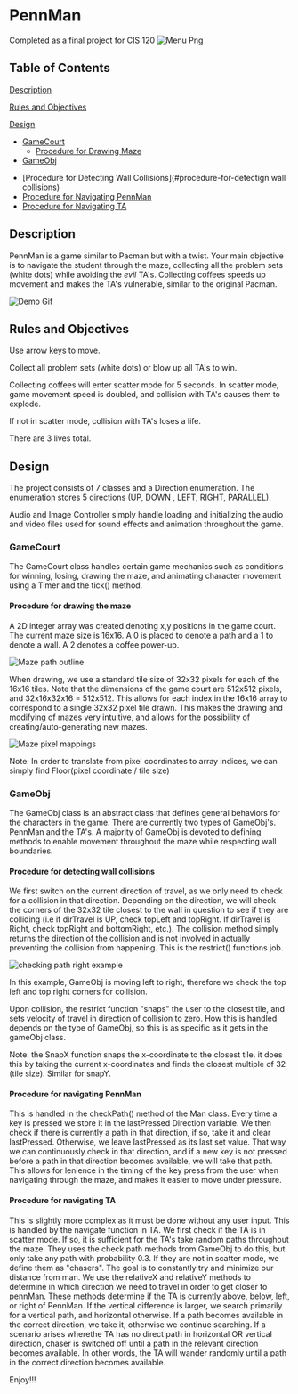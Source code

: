# PennMan

Completed as a final project for CIS 120 
![Menu Png](files/images/menu.png)

## Table of Contents  
[Description](#description)   

[Rules and Objectives](#rules-and-objectives)
<a name="rules-and=objectives"/>


[Design](#design)
<a name="design"/>
* [GameCourt](#gamecourt)
  + [Procedure for Drawing Maze](#procedure-for-drawing-the-maze)
* [GameObj](#gameobj)
+ [Procedure for Detecting Wall Collisions](#procedure-for-detectign wall collisions)
+ [Procedure for Navigating PennMan](#procedure-for-navigating-pennman)
+ [Procedure for Navigating TA](#procedure-for-navigating-TA)

## Description

PennMan is a game similar to Pacman but with a twist. Your main objective is to navigate the student through the maze, collecting all the problem sets (white dots) while avoiding the *evil* TA's. Collecting coffees speeds up movement and makes the TA's vulnerable, similar to the original Pacman. 

![Demo Gif](files/images/coffeeDemo.gif)


## Rules and Objectives
Use arrow keys to move. 

Collect all problem sets (white dots) or blow up all TA's to win. 

Collecting coffees will enter scatter mode for 5 seconds. In scatter mode, game movement 
speed is doubled, and collision with TA's causes them to explode. 

If not in scatter mode, collision with TA's loses a life.

There are 3 lives total. 

## Design

The project consists of  7 classes and a Direction enumeration. 
The enumeration stores 5 directions (UP, DOWN , LEFT, RIGHT, PARALLEL). 

Audio and Image Controller simply handle loading and initializing the audio and video files used for sound effects and animation throughout the game. 

### GameCourt

The GameCourt class handles certain game mechanics such as conditions for winning, losing,
drawing the maze, and animating character movement using a Timer and the tick() method. 

#### Procedure for drawing the maze

A 2D integer array was created denoting x,y positions in the game court. The current maze size is 16x16. 
A 0 is placed to denote a path and a 1 to denote a wall. A 2 denotes a coffee power-up. 

![Maze path outline](files/images/mazeTrace.png)

When drawing, we use a standard tile size of 32x32 pixels for each of the 16x16 tiles. Note that the
dimensions of the game court are 512x512 pixels, and 32x16x32x16 = 512x512. This allows for each index
in the 16x16 array to correspond to a single 32x32 pixel tile drawn. This makes the drawing and modifying of
mazes very intuitive, and allows for the possibility of creating/auto-generating new mazes.

![Maze pixel mappings](files/images/mazeMap.png)

Note: In order to translate from pixel coordinates to array indices, we can simply find Floor(pixel coordinate / tile size)

### GameObj 

The GameObj class is an abstract class that defines general behaviors for the characters in the 
game. There are currently two types of GameObj's. PennMan and the TA's. 
A majority of GameObj is devoted to defining methods to enable movement throughout the maze while
respecting wall boundaries.

#### Procedure for detecting wall collisions

We first switch on the current direction of travel, as we only need to check for a collision
in that direction. Depending on the direction, we will check the corners of the 32x32 tile closest
to the wall in question to see if they are colliding (i.e if dirTravel is UP, check topLeft and
topRight. If dirTravel is Right, check topRight and bottomRight, etc.). The collision method 
simply returns the direction of the collision and is not involved in actually preventing the 
collision from happening. This is the restrict() functions job. 

![checking path right example](files/images/collision.png)

In this example, GameObj is moving left to right, therefore we check the top left and top right corners for collision. 

Upon collision, the restrict function "snaps" the user to the closest tile, and sets velocity of travel in direction of collision 
to zero. How this is handled depends on the type of GameObj, so this is as specific as it gets
in the gameObj class. 

Note: the SnapX function snaps the x-coordinate to the closest tile. it does this by taking the 
current x-coordinates and finds the closest multiple of 32 (tile size). Similar for snapY. 

#### Procedure for navigating PennMan 

This is handled in the checkPath() method of the Man class. Every time a key is pressed we store it
in the lastPressed Direction variable. We then check if there is currently a path in that 
direction, if so, take it and clear lastPressed. Otherwise, we leave lastPressed as its last set value. That
way we can continuously check in that direction, and if a new key is not pressed before a 
path in that direction becomes available, we will take that path. This allows for lenience in the
timing of the key press from the user when navigating through the maze, and makes it easier to move under pressure.


#### Procedure for navigating TA

This is slightly more complex as it must be done without any user input. 
This is handled by the navigate function in TA. We first check if the TA is in scatter mode. If
so, it is sufficient for the TA's take random paths throughout the maze. They uses the check path
methods from GameObj to do this, but only take any path with probability 0.3. If they are 
not in scatter mode, we  define them as "chasers". The goal is to constantly try and 
minimize our distance from  man. We use the relativeX and relativeY methods to  determine in 
which direction we need to travel in order to get closer to pennMan. These methods determine if the TA is currently
above, below, left, or right of PennMan. If the vertical difference is larger, we search primarily for a vertical path, 
and horizontal otherwise. If a path becomes available in the correct direction, we take it, otherwise we continue searching. 
If a scenario arises wherethe TA has no direct path in horizontal OR vertical direction, chaser is switched off until a path
in the relevant direction becomes available. In other words, the TA will wander randomly until a 
path in the correct direction becomes available.

Enjoy!!!
